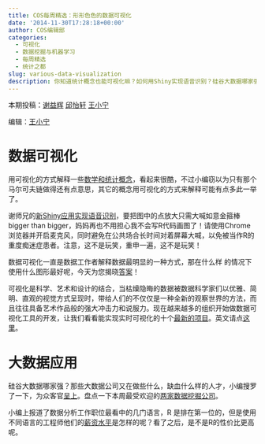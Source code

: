 ```yaml
---
title: COS每周精选：形形色色的数据可视化
date: '2014-11-30T17:28:18+00:00'
author: COS编辑部
categories:
  - 可视化
  - 数据挖掘与机器学习
  - 每周精选
  - 统计之都
slug: various-data-visualization
description: 你知道统计概念也能可视化嘛？如何用Shiny实现语音识别？硅谷大数据哪家强？它们又对哪些人才情有独钟？本期精选为你揭晓。
---
```


本期投稿：[谢益辉](http://yihui.name/) [邱怡轩](http://yixuan.cos.name/cn/) [王小宁](http://weibo.com/wangxiaoningtongxue/profile?rightmod=1&wvr=6&mod=personinfo)

编辑：[王小宁](http://weibo.com/wangxiaoningtongxue/profile?rightmod=1&wvr=6&mod=personinfo)

# 数据可视化 

用可视化的方式解释一些[数学和统计概念](http://setosa.io/ev/)，看起来很酷，不过小编窃以为只有那个马尔可夫链做得还有点意思，其它的概念用可视化的方式来解释可能有点多此一举了。

谢师兄的[新Shiny应用实现语音识别](https://yihui.shinyapps.io/voice/)，要把图中的点放大只需大喊如意金箍棒bigger than bigger，妈妈再也不用担心我不会写R代码画图了！请使用Chrome浏览器并开启麦克风，同时避免在公共场合长时间对着屏幕大喊，以免被当作R的重度痴迷症患者。注意，这不是玩笑，重申一遍，这不是玩笑！

<!--more-->

数据可视化一直是数据工作者解释数据最明显的一种方式，那在什么样 的情况下使用什么图形最好呢，今天为您揭晓[答案](http://www.ruanyifeng.com/blog/2014/11/basic-charts.html)！

可视化是科学、艺术和设计的结合，当枯燥隐晦的数据被数据科学家们以优雅、简明、直观的视觉方式呈现时，带给人们的不仅仅是一种全新的观察世界的方法，而且往往具备艺术作品般的强大冲击力和说服力。现在越来越多的组织开始做数据可视化工具的开发，让我们看看能实现实时可视化的十个[最新的项目](http://www.ctocio.com/bigdata/16907.html)。英文请点[这里](http://www.pcworld.com/article/2450480/10-amazing-data-driven-websites-that-will-change-the-way-you-see-the-world.html)。

# 大数据应用

硅谷大数据哪家强？那些大数据公司又在做些什么，缺血什么样的人才，小编搜罗了一下，为众客官[呈上](http://www.36kr.com/p/217302.html)。盘点一下本周最受欢迎的[两家数据挖掘公司](http://www.ctocio.com/ccnews/17523.html)。

小编上报道了数据分析工作职位最看中的几门语言，R 是排在第一位的，但是使用不同语言的工程师他们的[薪资水平](http://www.ctocio.com/ccnews/17517.html)是怎样的呢？看了之后，是不是R的性价比更高呢。
